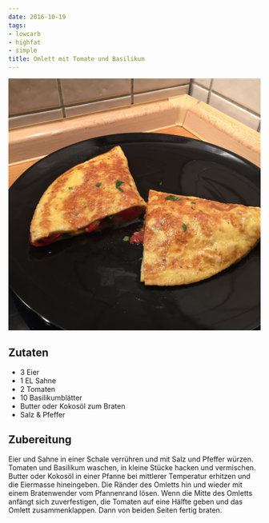```yaml
---
date: 2016-10-19
tags:
- lowcarb
- highfat
- simple
title: Omlett mit Tomate und Basilikum
---
```


![](/img/omlett-mit-tomate-und-basilikum.jpg)

## Zutaten
- 3     Eier
- 1 EL  Sahne
- 2     Tomaten
- 10    Basilikumblätter
- Butter oder Kokosöl zum Braten
- Salz & Pfeffer

## Zubereitung
Eier und Sahne in einer Schale verrühren und mit Salz und Pfeffer würzen. Tomaten und Basilikum waschen, in kleine Stücke hacken und vermischen.
Butter oder Kokosöl in einer Pfanne bei mittlerer Temperatur erhitzen und die Eiermasse hineingeben. Die Ränder des Omletts hin und wieder mit einem Bratenwender vom Pfannenrand lösen. Wenn die Mitte des Omletts anfängt sich zuverfestigen, die Tomaten auf eine Hälfte geben und das Omlett zusammenklappen. Dann von beiden Seiten fertig braten.
